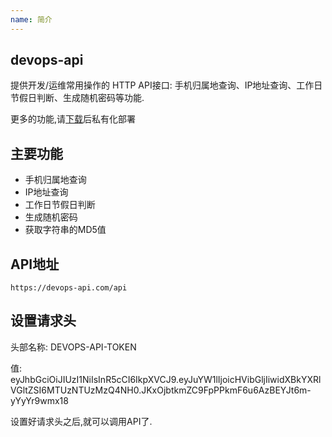 ```yaml
---
name: 简介
---
```


## devops-api

提供开发/运维常用操作的 HTTP API接口: 手机归属地查询、IP地址查询、工作日节假日判断、生成随机密码等功能.

更多的功能,请[下载](https://github.com/chanyipiaomiao/devops-api/releases)后私有化部署

## 主要功能

- 手机归属地查询
- IP地址查询
- 工作日节假日判断
- 生成随机密码
- 获取字符串的MD5值

## API地址

```
https://devops-api.com/api
```


## 设置请求头

头部名称:   DEVOPS-API-TOKEN

值: eyJhbGciOiJIUzI1NiIsInR5cCI6IkpXVCJ9.eyJuYW1lIjoicHVibGljIiwidXBkYXRlVGltZSI6MTUzNTUzMzQ4NH0.JKxOjbtkmZC9FpPPkmF6u6AzBEYJt6m-yYyYr9wmx18

设置好请求头之后,就可以调用API了.